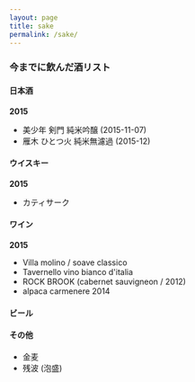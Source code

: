 ```yaml
---
layout: page
title: sake
permalink: /sake/
---
```


### 今までに飲んだ酒リスト

#### 日本酒

**2015**

- 美少年 剣門 純米吟醸 (2015-11-07)
- 雁木 ひとつ火 純米無濾過 (2015-12)

#### ウイスキー

**2015**

- カティサーク

#### ワイン

**2015**

- Villa molino / soave classico
- Tavernello vino bianco d'italia
- ROCK BROOK (cabernet sauvigneon / 2012)
- alpaca carmenere 2014

#### ビール

#### その他

- 金麦
- 残波 (泡盛)

